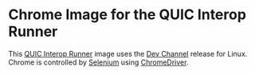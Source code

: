 # Chrome Image for the QUIC Interop Runner

This [QUIC Interop Runner](https://github.com/marten-seemann/quic-interop-runner) image uses the [Dev Channel](https://www.chromium.org/getting-involved/dev-channel) release for Linux.
Chrome is controlled by [Selenium](https://www.selenium.dev/) using [ChromeDriver](https://chromedriver.chromium.org/).
